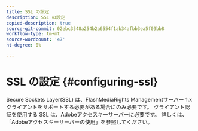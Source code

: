 ```yaml
---
title: SSL の設定
description: SSL の設定
copied-description: true
source-git-commit: 02ebc3548a254b2a6554f1ab34afbb3ea5f09bb8
workflow-type: tm+mt
source-wordcount: '47'
ht-degree: 0%

---
```


# SSL の設定 {#configuring-ssl}

Secure Sockets Layer(SSL) は、FlashMediaRights Managementサーバー 1.x クライアントをサポートする必要がある場合にのみ必要です。 クライアント認証を使用する SSL は、Adobeアクセスキーサーバーに必要です。 詳しくは、「Adobeアクセスキーサーバーの使用」を参照してください。
